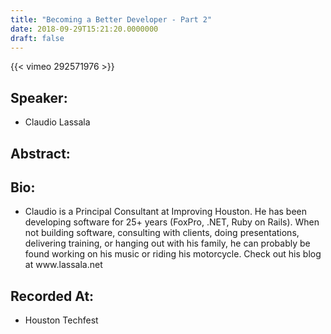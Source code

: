 ```yaml
---
title: "Becoming a Better Developer - Part 2"
date: 2018-09-29T15:21:20.0000000
draft: false
---
```


{{< vimeo 292571976 >}}

## Speaker:

 - Claudio Lassala

## Abstract:



## Bio:

 - <p>Claudio is a Principal Consultant at Improving Houston. He has been developing software for 25+ years (FoxPro, .NET, Ruby on Rails). When not building software, consulting with clients, doing presentations, delivering training, or hanging out with his family, he can probably be found working on his music or riding his motorcycle. Check out his blog at www.lassala.net</p>

## Recorded At:

 - Houston Techfest

